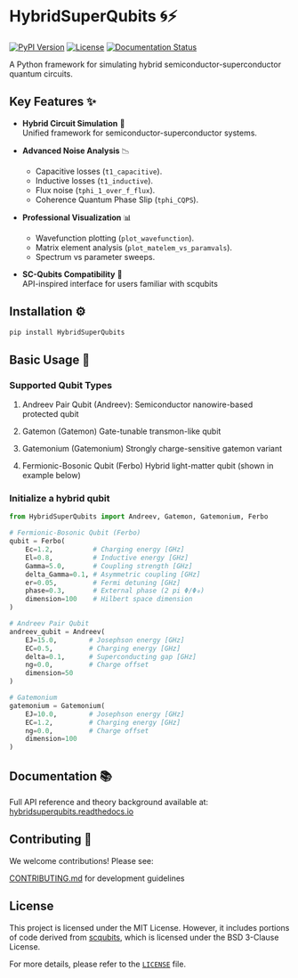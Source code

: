 # HybridSuperQubits 🌀⚡

[![PyPI Version](https://img.shields.io/pypi/v/HybridSuperQubits)](https://pypi.org/project/HybridSuperQubits/)
[![License](https://img.shields.io/badge/License-MIT-blue.svg)](https://opensource.org/licenses/MIT)
[![Documentation Status](https://readthedocs.org/projects/hybridsuperqubits/badge/?version=latest)](https://hybridsuperqubits.readthedocs.io/en/latest/?badge=latest)

A Python framework for simulating hybrid semiconductor-superconductor quantum circuits.

## Key Features ✨
- **Hybrid Circuit Simulation** 🔬  
  Unified framework for semiconductor-superconductor systems.

- **Advanced Noise Analysis** 📉  
  * Capacitive losses (```t1_capacitive```).
  * Inductive losses (```t1_inductive```).
  * Flux noise (```tphi_1_over_f_flux```).
  * Coherence Quantum Phase Slip (```tphi_CQPS```).
- **Professional Visualization** 📊  
  * Wavefunction plotting (```plot_wavefunction```).
  * Matrix element analysis (```plot_matelem_vs_paramvals```).
  * Spectrum vs parameter sweeps.
- **SC-Qubits Compatibility** 🔄  
  API-inspired interface for users familiar with scqubits

## Installation ⚙️
```bash
pip install HybridSuperQubits
```

## Basic Usage 🚀
### Supported Qubit Types
1. Andreev Pair Qubit (Andreev):
  Semiconductor nanowire-based protected qubit

1. Gatemon (Gatemon)
  Gate-tunable transmon-like qubit

1. Gatemonium (Gatemonium)
  Strongly charge-sensitive gatemon variant

1. Fermionic-Bosonic Qubit (Ferbo)
  Hybrid light-matter qubit (shown in example below)

### Initialize a hybrid qubit
```python
from HybridSuperQubits import Andreev, Gatemon, Gatemonium, Ferbo

# Fermionic-Bosonic Qubit (Ferbo)
qubit = Ferbo(
    Ec=1.2,          # Charging energy [GHz]
    El=0.8,          # Inductive energy [GHz]
    Gamma=5.0,       # Coupling strength [GHz]
    delta_Gamma=0.1, # Asymmetric coupling [GHz]
    er=0.05,         # Fermi detuning [GHz]
    phase=0.3,       # External phase (2 pi Φ/Φ₀)
    dimension=100    # Hilbert space dimension
)

# Andreev Pair Qubit
andreev_qubit = Andreev(
    EJ=15.0,        # Josephson energy [GHz]
    EC=0.5,         # Charging energy [GHz]
    delta=0.1,      # Superconducting gap [GHz]
    ng=0.0,         # Charge offset
    dimension=50
)

# Gatemonium
gatemonium = Gatemonium(
    EJ=10.0,        # Josephson energy [GHz]
    EC=1.2,         # Charging energy [GHz]
    ng=0.0,         # Charge offset
    dimension=100
)
```

## Documentation 📚

Full API reference and theory background available at:
[hybridsuperqubits.readthedocs.io](https://hybridsuperqubits.readthedocs.io/en/latest/?badge=latest)

## Contributing 🤝

We welcome contributions! Please see:

[CONTRIBUTING.md](CONTRIBUTING.md) for development guidelines

## License

This project is licensed under the MIT License. However, it includes portions of code derived from 
[scqubits](https://github.com/scqubits/scqubits), which is licensed under the BSD 3-Clause License.

For more details, please refer to the [`LICENSE`](./LICENSE) file.

